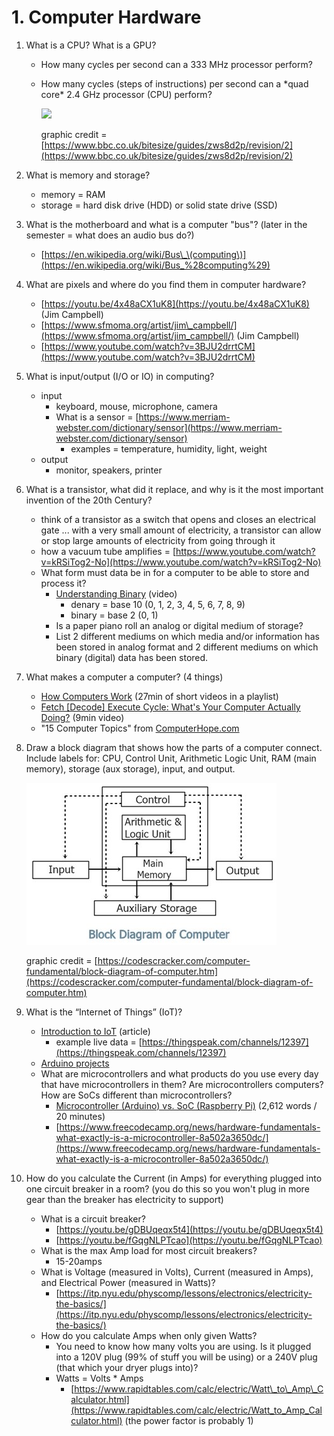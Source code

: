 # 1. Computer Hardware

1. What is a CPU? What is a GPU?
   * How many cycles per second can a 333 MHz processor perform?
   * How many cycles \(steps of instructions\) per second can a \*quad core\* 2.4 GHz processor \(CPU\) perform?

     ![](https://bam.files.bbci.co.uk/bam/live/content/z87yvcw/large)

     graphic credit = [https://www.bbc.co.uk/bitesize/guides/zws8d2p/revision/2](https://www.bbc.co.uk/bitesize/guides/zws8d2p/revision/2)
2. What is memory and storage?
   * memory = RAM
   * storage = hard disk drive \(HDD\) or solid state drive \(SSD\)
3. What is the motherboard and what is a computer "bus"? \(later in the semester = what does an audio bus do?\)
   * [https://en.wikipedia.org/wiki/Bus\_\(computing\)](https://en.wikipedia.org/wiki/Bus_%28computing%29)
4. What are pixels and where do you find them in computer hardware?
   * [https://youtu.be/4x48aCX1uK8](https://youtu.be/4x48aCX1uK8) \(Jim Campbell\)
   * [https://www.sfmoma.org/artist/jim\_campbell/](https://www.sfmoma.org/artist/jim_campbell/) \(Jim Campbell\)
   * [https://www.youtube.com/watch?v=3BJU2drrtCM](https://www.youtube.com/watch?v=3BJU2drrtCM)
5. What is input/output \(I/O or IO\) in computing?
   * input
     * keyboard, mouse, microphone, camera
     * What is a sensor = [https://www.merriam-webster.com/dictionary/sensor](https://www.merriam-webster.com/dictionary/sensor)
       * examples =  temperature, humidity, light, weight
   * output
     * monitor, speakers, printer
6. What is a transistor, what did it replace, and why is it the most important invention of the 20th Century?
   * think of a transistor as a switch that opens and closes an electrical gate ... with a very small amount of electricity, a transistor can allow or stop large amounts of electricity from going through it
   * how a vacuum tube amplifies = [https://www.youtube.com/watch?v=kRSiTog2-No](https://www.youtube.com/watch?v=kRSiTog2-No)
   * What form must data be in for a computer to be able to store and process it?
     * [Understanding Binary](https://www.youtube.com/watch?v=vc-9uASeU7I) \(video\)
       * denary = base 10 \(0, 1, 2, 3, 4, 5, 6, 7, 8, 9\)
       * binary = base 2 \(0, 1\)
     * Is a paper piano roll an analog or digital medium of storage?
     * List 2 different mediums on which media and/or information has been stored in analog format and 2 different mediums on which binary \(digital\) data has been stored.
7. What makes a computer a computer? \(4 things\)
   * [How Computers Work](https://www.youtube.com/playlist?list=PLzdnOPI1iJNcsRwJhvksEo1tJqjIqWbN-) \(27min of short videos in a playlist\)
   * [Fetch \[Decode\] Execute Cycle: What's Your Computer Actually Doing?](https://www.youtube.com/watch?v=Z5JC9Ve1sfI) \(9min video\)
   * "15 Computer Topics" from [ComputerHope.com](https://www.computerhope.com/issues/ch001262.htm)
8. Draw a block diagram that shows how the parts of a computer connect. Include labels for: CPU, Control Unit, Arithmetic Logic Unit, RAM \(main memory\), storage \(aux storage\), input, and output. 

   ![](../../.gitbook/assets/image%20%282%29.png) 

   graphic credit = [https://codescracker.com/computer-fundamental/block-diagram-of-computer.htm](https://codescracker.com/computer-fundamental/block-diagram-of-computer.htm)

9. What is the “Internet of Things” \(IoT\)?
   * [Introduction to IoT](https://www.leverege.com/iot-ebook/what-is-iot) \(article\)
     * example live data = [https://thingspeak.com/channels/12397](https://thingspeak.com/channels/12397)
   * [Arduino projects](https://create.arduino.cc/projecthub/projects/tags/iot)
   * What are microcontrollers and what products do you use every day that have microcontrollers in them? Are microcontrollers computers? How are SoCs different than microcontrollers?
     * [Microcontroller \(Arduino\) vs. SoC \(Raspberry Pi\)](https://appcodelabs.com/microcontroller-microprocessor-socs) \(2,612 words / 20 minutes\)
     * [https://www.freecodecamp.org/news/hardware-fundamentals-what-exactly-is-a-microcontroller-8a502a3650dc/](https://www.freecodecamp.org/news/hardware-fundamentals-what-exactly-is-a-microcontroller-8a502a3650dc/)
10. How do you calculate the Current \(in Amps\) for everything plugged into one circuit breaker in a room? \(you do this so you won't plug in more gear than the breaker has electricity to support\)
    * What is a circuit breaker?
      * [https://youtu.be/gDBUqeqx5t4](https://youtu.be/gDBUqeqx5t4)
      * [https://youtu.be/fGqgNLPTcao](https://youtu.be/fGqgNLPTcao)
    * What is the max Amp load for most circuit breakers?
      * 15-20amps
    * What is Voltage \(measured in Volts\), Current \(measured in Amps\), and Electrical Power \(measured in Watts\)?
      * [https://itp.nyu.edu/physcomp/lessons/electronics/electricity-the-basics/](https://itp.nyu.edu/physcomp/lessons/electronics/electricity-the-basics/)
    * How do you calculate Amps when only given Watts?
      * You need to know how many volts you are using. Is it plugged into a 120V plug \(99% of stuff you will be using\) or a 240V plug \(that which your dryer plugs into\)?
      * Watts = Volts \* Amps
        * [https://www.rapidtables.com/calc/electric/Watt\_to\_Amp\_Calculator.html](https://www.rapidtables.com/calc/electric/Watt_to_Amp_Calculator.html) \(the power factor is probably 1\)

